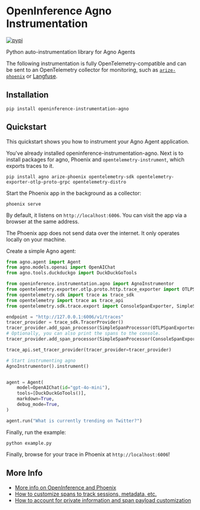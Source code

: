 # OpenInference Agno Instrumentation

[![pypi](https://badge.fury.io/py/openinference-instrumentation-agno.svg)](https://pypi.org/project/openinference-instrumentation-agno/)

Python auto-instrumentation library for Agno Agents

The following instrumentation is fully OpenTelemetry-compatible and can be sent to an OpenTelemetry collector for monitoring, such as [`arize-phoenix`](https://github.com/Arize-ai/phoenix) or [Langfuse](https://langfuse.com).

## Installation

```shell
pip install openinference-instrumentation-agno
```

## Quickstart

This quickstart shows you how to instrument your Agno Agent application.

You've already installed openinference-instrumentation-agno. Next is to install packages for agno,
Phoenix and `opentelemetry-instrument`, which exports traces to it.

```shell
pip install agno arize-phoenix opentelemetry-sdk opentelemetry-exporter-otlp-proto-grpc opentelemetry-distro
```

Start the Phoenix app in the background as a collector:

```shell
phoenix serve
```

By default, it listens on `http://localhost:6006`. You can visit the app via a browser at the same address.

The Phoenix app does not send data over the internet. It only operates locally on your machine.

Create a simple Agno agent:

```python example.py
from agno.agent import Agent
from agno.models.openai import OpenAIChat
from agno.tools.duckduckgo import DuckDuckGoTools

from openinference.instrumentation.agno import AgnoInstrumentor
from opentelemetry.exporter.otlp.proto.http.trace_exporter import OTLPSpanExporter
from opentelemetry.sdk import trace as trace_sdk
from opentelemetry import trace as trace_api
from opentelemetry.sdk.trace.export import ConsoleSpanExporter, SimpleSpanProcessor

endpoint = "http://127.0.0.1:6006/v1/traces"
tracer_provider = trace_sdk.TracerProvider()
tracer_provider.add_span_processor(SimpleSpanProcessor(OTLPSpanExporter(endpoint)))
# Optionally, you can also print the spans to the console.
tracer_provider.add_span_processor(SimpleSpanProcessor(ConsoleSpanExporter()))

trace_api.set_tracer_provider(tracer_provider=tracer_provider)

# Start instrumenting agno
AgnoInstrumentor().instrument()


agent = Agent(
    model=OpenAIChat(id="gpt-4o-mini"), 
    tools=[DuckDuckGoTools()],
    markdown=True, 
    debug_mode=True,
)

agent.run("What is currently trending on Twitter?")
```

Finally, run the example:

```shell
python example.py
```

Finally, browse for your trace in Phoenix at `http://localhost:6006`!

## More Info

* [More info on OpenInference and Phoenix](https://docs.arize.com/phoenix)
* [How to customize spans to track sessions, metadata, etc.](https://github.com/Arize-ai/openinference/tree/main/python/openinference-instrumentation#customizing-spans)
* [How to account for private information and span payload customization](https://github.com/Arize-ai/openinference/tree/main/python/openinference-instrumentation#tracing-configuration)